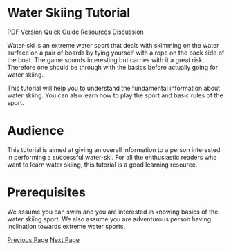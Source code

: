 # Water Skiing Tutorial
[PDF Version](../water_skiing/water_skiing_pdf_version.md)
[Quick Guide](../water_skiing/water_skiing_quick_guide.md)
[Resources](../water_skiing/water_skiing_useful_resources.md)
[Discussion](../water_skiing/water_skiing_discussion.md)

Water-ski is an extreme water sport that deals with skimming on the water surface on a pair of boards by tying yourself with a rope on the back side of the boat. The game sounds interesting but carries with it a great risk. Therefore one should be through with the basics before actually going for water skiing.

This tutorial will help you to understand the fundamental information about water skiing. You can also learn how to play the sport and basic rules of the sport.

# Audience
This tutorial is aimed at giving an overall information to a person interested in performing a successful water-ski. For all the enthusiastic readers who want to learn water skiing, this tutorial is a good learning resource.

# Prerequisites
We assume you can swim and you are interested in knowing basics of the water skiing sport. We also assume you are adventurous person having inclination towards extreme water sports.


[Previous Page](../water_skiing/index.md) [Next Page](../water_skiing/water_skiing_overview.md) 
